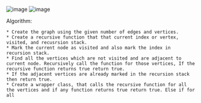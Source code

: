 ![image](https://user-images.githubusercontent.com/80675137/177704757-a6186fd6-ec3e-4659-95bb-3ffb519bb634.png)
![image](https://user-images.githubusercontent.com/80675137/177704831-d31849a1-0a8f-4372-8591-597ff7bcc120.png)

Algorithm:

    * Create the graph using the given number of edges and vertices.
    * Create a recursive function that that current index or vertex, visited, and recusrsion stack.
    * Mark the current node as visited and also mark the index in recursion stack.
    * Find all the vertices which are not visited and are adjacent to current node. Recursively call the function for those vertices, If the recursive function returns true return true.
    * If the adjacent vertices are already marked in the recursion stack then return true.
    * Create a wrapper class, that calls the recursive function for all the vertices and if any function returns true return true. Else if for all 

